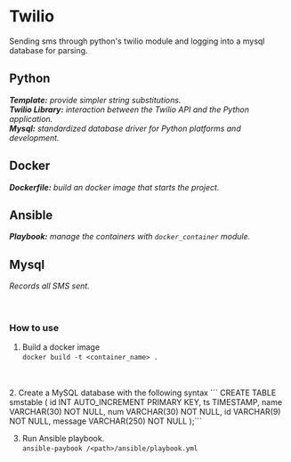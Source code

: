 # Twilio
Sending sms through python's twilio module and logging into a mysql database for parsing.

## Python
***Template:***  *provide simpler string substitutions.* <br />
***Twilio Library:***  *interaction between the Twilio API and the Python application.* <br />
***Mysql:*** *standardized database driver for Python platforms and development.* <br />
## Docker
***Dockerfile:*** *build an docker image that starts the project.*
## Ansible
***Playbook:*** *manage the containers with `docker_container` module.*
## Mysql
*Records all SMS sent.*
<br />
<br />
<br />
### How to use
1. Build a docker image <br />
```docker build -t <container_name> .```
<br />
<br />
2. Create a MySQL database with the following syntax
```
CREATE TABLE smstable (
    id INT AUTO_INCREMENT PRIMARY KEY,
    ts TIMESTAMP,
    name VARCHAR(30) NOT NULL,
    num VARCHAR(30) NOT NULL,
    id VARCHAR(9) NOT NULL,
    message VARCHAR(250) NOT NULL
);```

3. Run Ansible playbook. <br />
```ansible-paybook /<path>/ansible/playbook.yml```
